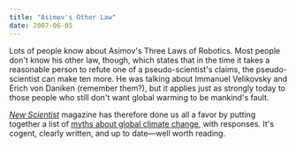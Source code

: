 ```yaml
---
title: "Asimov's Other Law"
date: 2007-06-05
---
```

Lots of people know about Asimov's Three Laws of Robotics.  Most people don't know his other law, though, which states that in the time it takes a reasonable person to refute one of a pseudo-scientist's claims, the pseudo-scientist can make ten more.  He was talking about Immanuel Velikovsky and Erich von Daniken (remember them?), but it applies just as strongly today to those people who still don't want global warming to be mankind's fault.

<a href="http://www.newscientist.com"><em>New Scientist</em></a> magazine has therefore done us all a favor by putting together a list of <a href="http://environment.newscientist.com/channel/earth/dn11462">myths about global climate change</a>, with responses.  It's cogent, clearly written, and up to date—well worth reading.
